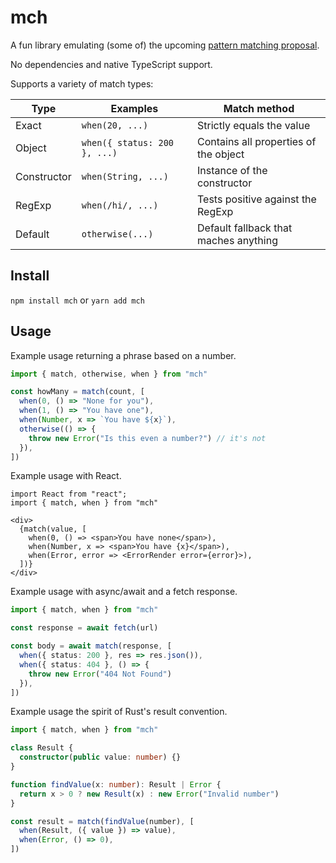 # mch

A fun library emulating (some of) the upcoming [pattern matching proposal](https://github.com/tc39/proposal-pattern-matching).

No dependencies and native TypeScript support.

Supports a variety of match types:

| Type        | Examples                     | Match method                          |
| ----------- | ---------------------------- | ------------------------------------- |
| Exact       | `when(20, ...)`              | Strictly equals the value             |
| Object      | `when({ status: 200 }, ...)` | Contains all properties of the object |
| Constructor | `when(String, ...)`          | Instance of the constructor           |
| RegExp      | `when(/hi/, ...)`            | Tests positive against the RegExp     |
| Default     | `otherwise(...)`             | Default fallback that maches anything |

## Install

`npm install mch` or `yarn add mch`

## Usage

Example usage returning a phrase based on a number.

```ts
import { match, otherwise, when } from "mch"

const howMany = match(count, [
  when(0, () => "None for you"),
  when(1, () => "You have one"),
  when(Number, x => `You have ${x}`),
  otherwise(() => {
    throw new Error("Is this even a number?") // it's not
  }),
])
```

Example usage with React.

```tsx
import React from "react";
import { match, when } from "mch"

<div>
  {match(value, [
    when(0, () => <span>You have none</span>),
    when(Number, x => <span>You have {x}</span>),
    when(Error, error => <ErrorRender error={error}>),
  ])}
</div>
```

Example usage with async/await and a fetch response.

```ts
import { match, when } from "mch"

const response = await fetch(url)

const body = await match(response, [
  when({ status: 200 }, res => res.json()),
  when({ status: 404 }, () => {
    throw new Error("404 Not Found")
  }),
])
```

Example usage the spirit of Rust's result convention.

```ts
import { match, when } from "mch"

class Result {
  constructor(public value: number) {}
}

function findValue(x: number): Result | Error {
  return x > 0 ? new Result(x) : new Error("Invalid number")
}

const result = match(findValue(number), [
  when(Result, ({ value }) => value),
  when(Error, () => 0),
])
```
